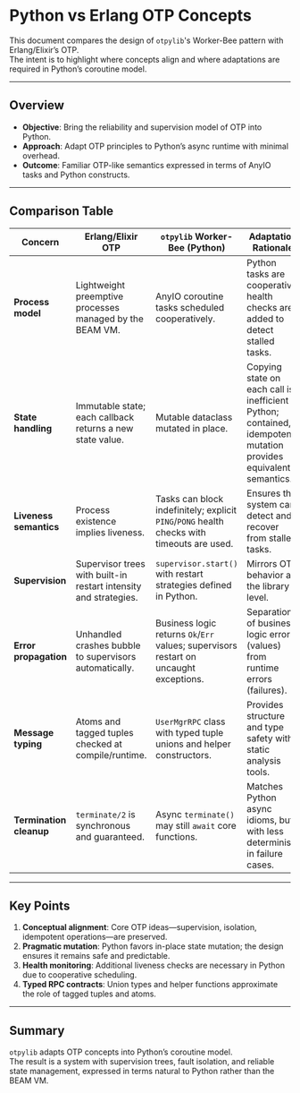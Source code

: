 # Python vs Erlang OTP Concepts

This document compares the design of `otpylib`'s Worker-Bee pattern with Erlang/Elixir’s OTP.  
The intent is to highlight where concepts align and where adaptations are required in Python’s coroutine model.  

---

## Overview

- **Objective**: Bring the reliability and supervision model of OTP into Python.  
- **Approach**: Adapt OTP principles to Python’s async runtime with minimal overhead.  
- **Outcome**: Familiar OTP-like semantics expressed in terms of AnyIO tasks and Python constructs.  

---

## Comparison Table

| Concern | Erlang/Elixir OTP | `otpylib` Worker-Bee (Python) | Adaptation Rationale |
|---------|-------------------|-------------------------------|----------------------|
| **Process model** | Lightweight preemptive processes managed by the BEAM VM. | AnyIO coroutine tasks scheduled cooperatively. | Python tasks are cooperative; health checks are added to detect stalled tasks. |
| **State handling** | Immutable state; each callback returns a new state value. | Mutable dataclass mutated in place. | Copying state on each call is inefficient in Python; contained, idempotent mutation provides equivalent semantics. |
| **Liveness semantics** | Process existence implies liveness. | Tasks can block indefinitely; explicit `PING`/`PONG` health checks with timeouts are used. | Ensures the system can detect and recover from stalled tasks. |
| **Supervision** | Supervisor trees with built-in restart intensity and strategies. | `supervisor.start()` with restart strategies defined in Python. | Mirrors OTP behavior at the library level. |
| **Error propagation** | Unhandled crashes bubble to supervisors automatically. | Business logic returns `Ok`/`Err` values; supervisors restart on uncaught exceptions. | Separation of business logic errors (values) from runtime errors (failures). |
| **Message typing** | Atoms and tagged tuples checked at compile/runtime. | `UserMgrRPC` class with typed tuple unions and helper constructors. | Provides structure and type safety with static analysis tools. |
| **Termination cleanup** | `terminate/2` is synchronous and guaranteed. | Async `terminate()` may still `await` core functions. | Matches Python async idioms, but with less determinism in failure cases. |

---

## Key Points

1. **Conceptual alignment**: Core OTP ideas—supervision, isolation, idempotent operations—are preserved.  
2. **Pragmatic mutation**: Python favors in-place state mutation; the design ensures it remains safe and predictable.  
3. **Health monitoring**: Additional liveness checks are necessary in Python due to cooperative scheduling.  
4. **Typed RPC contracts**: Union types and helper functions approximate the role of tagged tuples and atoms.  

---

## Summary

`otpylib` adapts OTP concepts into Python’s coroutine model.  
The result is a system with supervision trees, fault isolation, and reliable state management, expressed in terms natural to Python rather than the BEAM VM.
